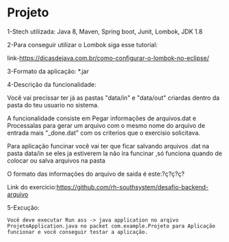 # Projeto

1-Stech utilizada:
Java 8,
Maven,
Spring boot,
Junit,
Lombok,
JDK 1.8

2-Para conseguir utilizar o Lombok siga esse tutorial:

  link-https://dicasdejava.com.br/como-configurar-o-lombok-no-eclipse/

3-Formato da aplicação:
    *.jar

4-Descrição da funcionalidade:

  Você vai precissar ter já as pastas "data/in" e "data/out" criardas dentro da pasta do teu usuario no sistema.
  
  A funcionalidade consiste em Pegar informações de arquivos.dat e Processalas para gerar um arquivo com o mesmo nome do arquivo de entrada mais  "_done.dat" com os criterios que o exercisio solicitava.
  
  Para aplicação funcinar você vai ter que ficar salvando arquivos .dat na pasta data/in se eles ja estiverem la não ira funcinar ,só funciona quando de colocar ou salva arquivos na pasta 
  
  O formato das informações do arquivo de saida é este:?ç?ç?ç?
  
  Link do exercicio:https://github.com/rh-southsystem/desafio-backend-arquivo
  
  5-Excução:
  
    Você deve executar Run ass -> java application no arqivo ProjetoApplication.java no packet com.example.Projeto para Aplicação funcionar e você conseguir testar a aplicação.
